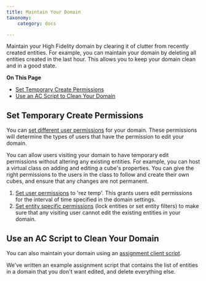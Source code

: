 ```yaml
---
title: Maintain Your Domain
taxonomy:
    category: docs

---
```


Maintain your High Fidelity domain by clearing it of clutter from recently created entities. For example, you can maintain your domain by deleting all entities created in the last hour. This allows you to keep your domain clean and in a good state. 

**On This Page**

+ [Set Temporary Create Permissions](#set-temporary-create-permissions)
+ [Use an AC Script to Clean Your Domain](#use-an-ac-script-to-clean-your-domain)

## Set Temporary Create Permissions

You can [set different user permissions](../your-domain/secure-domain.html#set-user-permissions) for your domain. These permissions will determine the types of users that have the permission to edit your domain. 

You can allow users visiting your domain to have temporary edit permissions without altering any existing entities. For example, you can host a virtual class on adding and editing a cube's properties. You can give the right permissions to the users in the class to follow and create their own cubes, and ensure that any changes are not permanent. 

1. [Set user permissions](../your-domain/secure-domain.html#set-user-permissions) to 'rez temp'. This grants users edit permissions for the interval of time specified in the domain settings. 
2. [Set entity specific permissions](../your-domain/secure-domain.html#set-entity-specific-permissions) (lock entities or set entity filters) to make sure that any visiting user cannot edit the existing entities in your domain. 

## Use an AC Script to Clean Your Domain

You can also maintain your domain using an [assignment client script](). 

We've written an example assignment script that contains the list of entities in a domain that you don't want edited, and delete everything else. 


